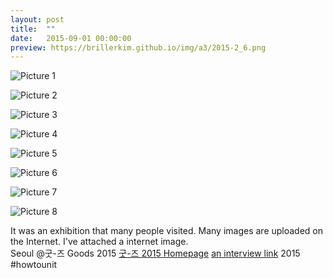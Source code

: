 ```yaml
---
layout: post
title:  ""
date:   2015-09-01 00:00:00
preview: https://brillerkim.github.io/img/a3/2015-2_6.png
---
```


![Picture 1](https://brillerkim.github.io/img/a3/2015-2_1.png)

![Picture 2](https://brillerkim.github.io/img/a3/2015-2_2.png)

![Picture 3](https://brillerkim.github.io/img/a3/2015-2_3.png)

![Picture 4](https://brillerkim.github.io/img/a3/2015-2_4.png)

![Picture 5](https://brillerkim.github.io/img/a3/2015-2_5.png)

![Picture 6](https://brillerkim.github.io/img/a3/2015-2_6.png)

![Picture 7](https://brillerkim.github.io/img/a3/2015-2_7.png)

![Picture 8](https://brillerkim.github.io/img/a3/2015-2_8.jpg)


It was an exhibition that many people visited. Many images are uploaded on the Internet. I've attached a internet image. 
<br>
Seoul @굿-즈 Goods 2015
[굿-즈 2015 Homepage](http://goods2015.com/goods_01.html)
[an interview link](http://goods2015.com/artist_20.html)
2015 #howtounit
